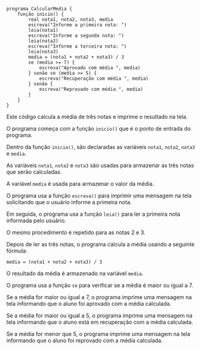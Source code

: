```portuguol
programa CalcularMedia {
    função inicio() {
        real nota1, nota2, nota3, media
        escreva("Informe a primeira nota: ")
        leia(nota1)
        escreva("Informe a segunda nota: ")
        leia(nota2)
        escreva("Informe a terceira nota: ")
        leia(nota3)
        media = (nota1 + nota2 + nota3) / 3
        se (media >= 7) {
            escreva("Aprovado com média ", media)
        } senão se (media >= 5) {
            escreva("Recuperação com média ", media)
        } senão {
            escreva("Reprovado com média ", media)
        }
    }
}
```

Este código calcula a média de três notas e imprime o resultado na tela.

O programa começa com a função `inicio()` que é o ponto de entrada do programa.

Dentro da função `inicio()`, são declaradas as variáveis `nota1`, `nota2`, `nota3` e `media`.

As variáveis `nota1`, `nota2` e `nota3` são usadas para armazenar as três notas que serão calculadas.

A variável `media` é usada para armazenar o valor da média.

O programa usa a função `escreva()` para imprimir uma mensagem na tela solicitando que o usuário informe a primeira nota.

Em seguida, o programa usa a função `leia()` para ler a primeira nota informada pelo usuário.

O mesmo procedimento é repetido para as notas 2 e 3.

Depois de ler as três notas, o programa calcula a média usando a seguinte fórmula:

```
media = (nota1 + nota2 + nota3) / 3
```

O resultado da média é armazenado na variável `media`.

O programa usa a função `se` para verificar se a média é maior ou igual a 7.

Se a média for maior ou igual a 7, o programa imprime uma mensagem na tela informando que o aluno foi aprovado com a média calculada.

Se a média for maior ou igual a 5, o programa imprime uma mensagem na tela informando que o aluno está em recuperação com a média calculada.

Se a média for menor que 5, o programa imprime uma mensagem na tela informando que o aluno foi reprovado com a média calculada.